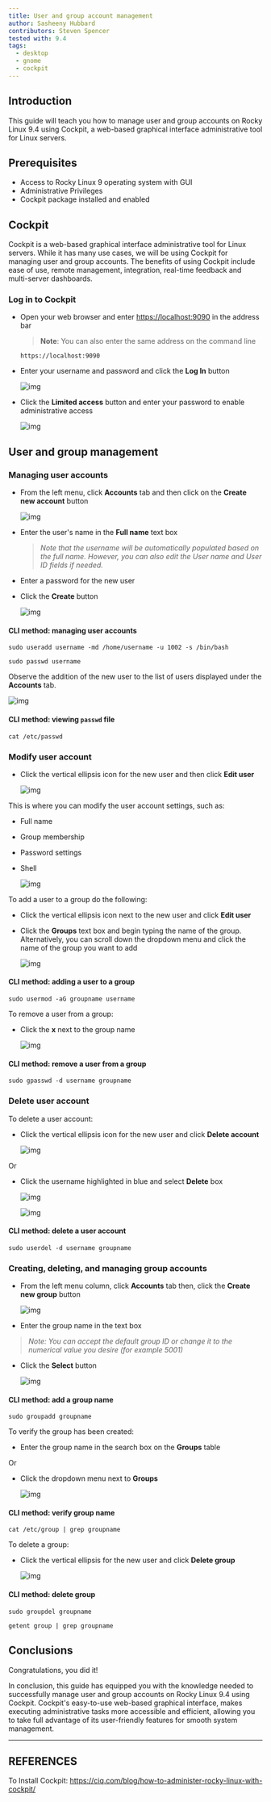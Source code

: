 ```yaml
---
title: User and group account management
author: Sasheeny Hubbard
contributors: Steven Spencer 
tested with: 9.4
tags:
  - desktop
  - gnome
  - cockpit
---
```


## Introduction

  This guide will teach you how to manage user and group accounts on Rocky Linux 9.4 using Cockpit, a web-based graphical interface administrative tool for Linux servers.
  
## Prerequisites

- Access to Rocky Linux 9 operating system with GUI
- Administrative Privileges
- Cockpit package installed and enabled

## Cockpit

Cockpit is a web-based graphical interface administrative tool for Linux servers. While it has many use cases, we  will be using Cockpit for managing user and group accounts. The benefits of using Cockpit include ease of use, remote management, integration, real-time feedback and multi-server dashboards.

### Log in to Cockpit

- Open your web browser and enter <https://localhost:9090> in the address bar
    >**Note**: You can also enter the same address on the command line

    ```text
    https://localhost:9090
    ```

- Enter your username and password and click the **Log In** button

    ![img](images/user_group_acctmgt_images/1.png)

- Click the **Limited access** button and enter your password to enable administrative access

    ![img](images/user_group_acctmgt_images/2.png)

## User and group management

### Managing user accounts

- From the left menu, click **Accounts** tab and then click on the **Create new account** button

    ![img](images/user_group_acctmgt_images/5.png)

- Enter the user's name in the **Full name** text box
  >*Note that the username will be automatically populated based on the full name. However, you can also edit the User name and User ID fields if needed.*
- Enter a password for the new user
- Click the **Create** button

    ![img](images/user_group_acctmgt_images/8.png)

#### CLI method: managing user accounts

```text
sudo useradd username -md /home/username -u 1002 -s /bin/bash 
```

```text
sudo passwd username 
```

Observe the addition of the new user to the list of users displayed under the **Accounts** tab.

![img](images/user_group_acctmgt_images/9.png)

#### CLI method: viewing `passwd` file

```text
cat /etc/passwd
```

### Modify user account

- Click the vertical ellipsis icon for the new user and then click **Edit user**

    ![img](images/user_group_acctmgt_images/13.png)

This is where you can modify the user account settings, such as:

- Full name
- Group membership
- Password settings
- Shell

    ![img](images/user_group_acctmgt_images/15.png)

To add a user to a group do the following:

- Click the vertical ellipsis icon next to the new user and click **Edit user**

- Click the **Groups** text box and begin typing the name of the group.  
  Alternatively, you can scroll down the dropdown menu and click the name of the group you want to add

    ![img](images/user_group_acctmgt_images/14.png)

#### CLI method: adding a user to a group

```text
sudo usermod -aG groupname username
```

To remove a user from a group:

- Click the **x** next to the group name

    ![img](images/user_group_acctmgt_images/18.png)

#### CLI method: remove a user from a group

```text
sudo gpasswd -d username groupname
```

### Delete user account

To delete a user account:

- Click the vertical ellipsis icon for the new user and click **Delete account**

    ![img](images/user_group_acctmgt_images/16.png)

Or

- Click the username highlighted in blue and select **Delete** box

    ![img](images/user_group_acctmgt_images/17.png)

    ![img](images/user_group_acctmgt_images/22.png)

#### CLI method: delete a user account

```text
sudo userdel -d username groupname
```

### Creating, deleting, and managing group accounts

- From the left menu column, click **Accounts** tab then, click the **Create new group** button

    ![img](images/user_group_acctmgt_images/7.png)

- Enter the group name in the text box

>*Note: You can accept the default group ID or change it to the numerical value you desire (for example 5001)*

- Click the **Select** button

    ![img](images/user_group_acctmgt_images/11.png)

#### CLI method: add a group name

```text
sudo groupadd groupname
```

To verify the group has been created:

- Enter the group name in the search box on the **Groups** table

Or

- Click the dropdown menu next to **Groups**

    ![img](images/user_group_acctmgt_images/12.png)

#### CLI method: verify group name

```text
cat /etc/group | grep groupname
```

To delete a group:

- Click the vertical ellipsis for the new user and click **Delete group**

    ![img](images/user_group_acctmgt_images/21.png)
  
#### CLI method: delete group

```text
sudo groupdel groupname
```

```text
getent group | grep groupname
```

## Conclusions

  Congratulations, you did it!

  In conclusion, this guide has equipped you with the knowledge needed to successfully manage user and group accounts on Rocky Linux 9.4 using Cockpit. Cockpit's easy-to-use web-based graphical interface, makes executing administrative tasks more accessible and efficient, allowing you to take full advantage of its user-friendly features for smooth system management.

---

## REFERENCES

To Install Cockpit: <https://ciq.com/blog/how-to-administer-rocky-linux-with-cockpit/>
